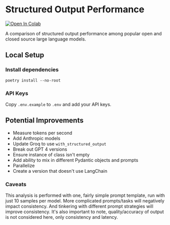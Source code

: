 # Structured Output Performance

[![Open In Colab](https://colab.research.google.com/assets/colab-badge.svg)](https://e7zy.short.gy/G1LklQ)

A comparison of structured output performance among popular open and closed source large language models.

## Local Setup

### Install dependencies

`poetry install --no-root`

### API Keys

Copy `.env.example` to `.env` and add your API keys.

## Potential Improvements

- Measure tokens per second
- Add Anthropic models
- Update Groq to use `with_structured_output`
- Break out GPT 4 versions
- Ensure instance of class isn't empty
- Add ability to mix in different Pydantic objects and prompts
- Parallelize
- Create a version that doesn't use LangChain

### Caveats

This analysis is performed with one, fairly simple prompt template, run with just 10 samples per model. More complicated prompts/tasks will negatively impact consistency. And tinkering with different prompt strategies will improve consistency. It's also important to note, quality/accuracy of output is not considered here, only consistency and latency.
